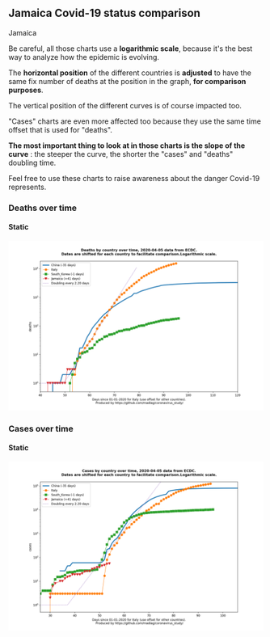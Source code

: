 ## Jamaica Covid-19 status comparison 

Jamaica



Be careful, all those charts use a **logarithmic scale**, because it's the best way to analyze how the epidemic is evolving.
 
The **horizontal position** of the different countries is **adjusted** to have the same fix number of deaths at the position in the graph, **for comparison purposes**.

The vertical position of the different curves is of course impacted too.

"Cases" charts are even more affected too because they use the same time offset that is used for "deaths".

**The most important thing to look at in those charts is the slope of the curve** : the steeper the curve, the shorter the "cases" and "deaths" doubling time.

Feel free to use these charts to raise awareness about the danger Covid-19 represents. 


 
### Deaths over time
 
#### Static
![Jamaica covid-19 deaths static chart](https://raw.githubusercontent.com/madlag/coronavirus_study/master/notebooks/graphs/2020-04-05/countries/Jamaica/2020-04-05_Jamaica_deaths.png "Jamaica covid-19 deaths static chart")   

 
### Cases over time
 
#### Static
![Jamaica covid-19 cases static chart](https://raw.githubusercontent.com/madlag/coronavirus_study/master/notebooks/graphs/2020-04-05/countries/Jamaica/2020-04-05_Jamaica_cases.png "Jamaica covid-19 cases static chart")   


